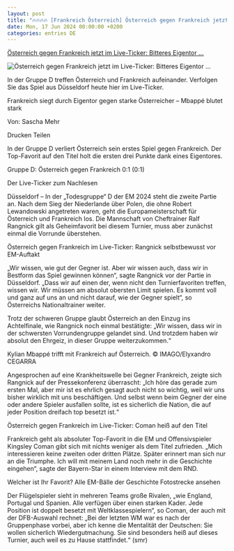 ```yaml
---
layout: post
title: "🔥🔥🔥🔥 [Frankreich Österreich] Österreich gegen Frankreich jetzt im Live-Ticker: Bitteres Eigentor ..."
date: Mon, 17 Jun 2024 00:00:00 +0200
categories: entries DE
---
```

[Österreich gegen Frankreich jetzt im Live-Ticker: Bitteres Eigentor ...](https://www.fr.de/sport/fussball/oesterreich-gegen-frankreich-heute-live-ticker-geheimfavorit-ueberraschung-jetzt-zr-93135509.html)

![Österreich gegen Frankreich jetzt im Live-Ticker: Bitteres Eigentor ...](https://www.fr.de/assets/images/34/851/34851875-kylian-mbappe-verletzte-sich-gegen-oesterreich-10fe.jpg)

In der Gruppe D treffen Österreich und Frankreich aufeinander. Verfolgen Sie das Spiel aus Düsseldorf heute hier im Live-Ticker.

Frankreich siegt durch Eigentor gegen starke Österreicher – Mbappé blutet stark

Von: Sascha Mehr

Drucken Teilen

In der Gruppe D verliert Österreich sein erstes Spiel gegen Frankreich. Der Top-Favorit auf den Titel holt die ersten drei Punkte dank eines Eigentores.

Gruppe D: Österreich gegen Frankreich 0:1 (0:1)

Der Live-Ticker zum Nachlesen

Düsseldorf – In der „Todesgruppe“ D der EM 2024 steht die zweite Partie an. Nach dem Sieg der Niederlande über Polen, die ohne Robert Lewandowski angetreten waren, geht die Europameisterschaft für Österreich und Frankreich los. Die Mannschaft von Cheftrainer Ralf Rangnick gilt als Geheimfavorit bei diesem Turnier, muss aber zunächst einmal die Vorrunde überstehen.

Österreich gegen Frankreich im Live-Ticker: Rangnick selbstbewusst vor EM-Auftakt

„Wir wissen, wie gut der Gegner ist. Aber wir wissen auch, dass wir in Bestform das Spiel gewinnen können“, sagte Rangnick vor der Partie in Düsseldorf. „Dass wir auf einen der, wenn nicht den Turnierfavoriten treffen, wissen wir. Wir müssen am absolut obersten Limit spielen. Es kommt voll und ganz auf uns an und nicht darauf, wie der Gegner spielt“, so Österreichs Nationaltrainer weiter.

Trotz der schweren Gruppe glaubt Österreich an den Einzug ins Achtelfinale, wie Rangnick noch einmal bestätigte: „Wir wissen, dass wir in der schwersten Vorrundengruppe gelandet sind. Und trotzdem haben wir absolut den Ehrgeiz, in dieser Gruppe weiterzukommen.“

Kylian Mbappé trifft mit Frankreich auf Österreich. © IMAGO/Elyxandro CEGARRA

Angesprochen auf eine Krankheitswelle bei Gegner Frankreich, zeigte sich Rangnick auf der Pressekonferenz überrascht: „Ich höre das gerade zum ersten Mal, aber mir ist es ehrlich gesagt auch nicht so wichtig, weil wir uns bisher wirklich mit uns beschäftigen. Und selbst wenn beim Gegner der eine oder andere Spieler ausfallen sollte, ist es sicherlich die Nation, die auf jeder Position dreifach top besetzt ist.“

Österreich gegen Frankreich im Live-Ticker: Coman heiß auf den Titel

Frankreich geht als absoluter Top-Favorit in die EM und Offensivspieler Kingsley Coman gibt sich mit nichts weniger als dem Titel zufrieden. „Mich interessieren keine zweiten oder dritten Plätze. Später erinnert man sich nur an die Triumphe. Ich will mit meinem Land noch mehr in die Geschichte eingehen“, sagte der Bayern-Star in einem Interview mit dem RND.

Welcher ist Ihr Favorit? Alle EM-Bälle der Geschichte Fotostrecke ansehen

Der Flügelspieler sieht in mehreren Teams große Rivalen, „wie England, Portugal und Spanien. Alle verfügen über einen starken Kader. Jede Position ist doppelt besetzt mit Weltklassespielern“, so Coman, der auch mit der DFB-Auswahl rechnet: „Bei der letzten WM war es nach der Gruppenphase vorbei, aber ich kenne die Mentalität der Deutschen: Sie wollen sicherlich Wiedergutmachung. Sie sind besonders heiß auf dieses Turnier, auch weil es zu Hause stattfindet.“ (smr)

